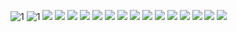 ![1](/email-sign-in.png?raw=true)
![1](/google-sign-up.png?raw=true)
![](/google-sign-in-cancel.png?raw=true)
![](/google-sign-up-cancel.png?raw=true)
![](/bottom-nav-bar.png?raw=true)
![](/flashcard.png?raw=true)
![](/intro-back-2-back.png?raw=true)
![](/intro-repeat.png?raw=true)
![](/intro-slide-down.png?raw=true)
![](/intro-slide-up.png?raw=true)
![](/intro-swipe.png?raw=true)
![](/multiple-choices.png?raw=true)
![](/search.png?raw=true)
![](/set-swipe.png?raw=true)
![](/set.png?raw=true)
![](/test.png?raw=true)
![](/write.png?raw=true)
